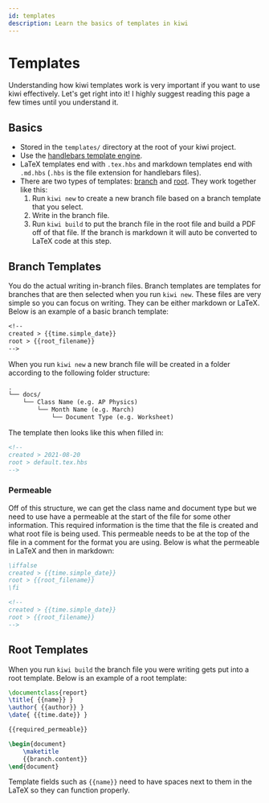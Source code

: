 ```yaml
---
id: templates
description: Learn the basics of templates in kiwi
---
```


# Templates

Understanding how kiwi templates work is very important if you want to use kiwi effectively. Let's get right into it! I highly suggest reading this page a few times until you understand it.

## Basics

- Stored in the `templates/` directory at the root of your kiwi project.
- Use the [handlebars template engine](https://handlebarsjs.com).
- LaTeX templates end with `.tex.hbs` and markdown templates end with `.md.hbs` (`.hbs` is the file extension for handlebars files).
- There are two types of templates: [branch](#branch-template) and [root](#root-templates). They work together like this:
  1. Run `kiwi new` to create a new branch file based on a branch template that you select.
  2. Write in the branch file.
  3. Run `kiwi build` to put the branch file in the root file and build a PDF off of that file. If the branch is markdown it will auto be converted to LaTeX code at this step.

## Branch Templates

You do the actual writing in-branch files. Branch templates are templates for branches that are then selected when you run `kiwi new`. These files are very simple so you can focus on writing. They can be either markdown or LaTeX. Below is an example of a basic branch template:

```txt title="example.md.hbs"
<!--
created > {{time.simple_date}}
root > {{root_filename}}
-->
```

When you run `kiwi new` a new branch file will be created in a folder according to the following folder structure:

```txt
.
└── docs/
    └── Class Name (e.g. AP Physics)
        └── Month Name (e.g. March)
            └── Document Type (e.g. Worksheet)
```

The template then looks like this when filled in:

```md
<!--
created > 2021-08-20
root > default.tex.hbs
-->
```

### Permeable

Off of this structure, we can get the class name and document type but we need to use have a permeable at the start of the file for some other information. This required information is the time that the file is created and what root file is being used. This permeable needs to be at the top of the file in a comment for the format you are using. Below is what the permeable in LaTeX and then in markdown:

```latex title="LaTeX permeable"
\iffalse
created > {{time.simple_date}}
root > {{root_filename}}
\fi
```

```md title="Markdown permeable"
<!--
created > {{time.simple_date}}
root > {{root_filename}}
-->
```

## Root Templates

When you run `kiwi build` the branch file you were writing gets put into a root template. Below is an example of a root template:

```latex
\documentclass{report}
\title{ {{name}} }
\author{ {{author}} }
\date{ {{time.date}} }

{{required_permeable}}

\begin{document}
	\maketitle
	{{branch.content}}
\end{document}
```

Template fields such as `{{name}}` need to have spaces next to them in the LaTeX so they can function properly.
